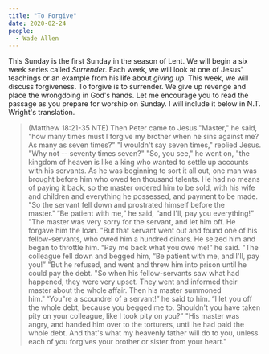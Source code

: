 ```yaml
---
title: "To Forgive"
date: 2020-02-24
people:
  - Wade Allen
---
```


This Sunday is the first Sunday in the season of Lent. We will begin a six week series called *Surrender*. Each week, we will look at one of Jesus' teachings or an example from his life about *giving up*. This week, we will discuss forgiveness. To forgive is to surrender. We give up revenge and place the wrongdoing in God's hands. Let me encourage you to read the passage as you prepare for worship on Sunday. I will include it below in N.T. Wright's translation.

>(Matthew 18:21-35 NTE) Then Peter came to Jesus."Master," he said, "how many times must I forgive my brother when he sins against me? As many as seven times?" "I wouldn't say seven times," replied Jesus. "Why not -- seventy times seven?" "So, you see," he went on, "the kingdom of heaven is like a king who wanted to settle up accounts with his servants.  As he was beginning to sort it all out, one man was brought before him who owed ten thousand talents.  He had no means of paying it back, so the master ordered him to be sold, with his wife and children and everything he possessed, and payment to be made. "So the servant fell down and prostrated himself before the master." “Be patient with me,” he said, “and I'll, pay you everything!” "The master was very sorry for the servant, and let him off. He forgave him the loan. "But that servant went out and found one of his fellow-servants, who owed him a hundred dinars. He seized him and began to throttle him. “Pay me back what you owe me!” he said. "The colleague fell down and begged him, “Be patient with me, and I'll, pay you!” "But he refused, and went and threw him into prison until he could pay the debt. "So when his fellow-servants saw what had happened, they were very upset. They went and informed their master about the whole affair.  Then his master summoned him." “You"re a scoundrel of a servant!” he said to him. “I let you off the whole debt, because you begged me to.  Shouldn't you have taken pity on your colleague, like I took pity on you?” "His master was angry, and handed him over to the torturers, until he had paid the whole debt.  And that's what my heavenly father will do to you, unless each of you forgives your brother or sister from your heart."
